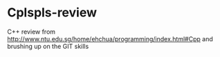 # Cplspls-review

C++ review from http://www.ntu.edu.sg/home/ehchua/programming/index.html#Cpp 
and brushing up on the GIT skills
